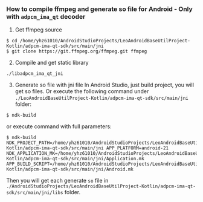 ### How to compile ffmpeg and generate so file for Android - Only with `adpcm_ima_qt` decoder
1. Get ffmpeg source
```shell
$ cd /home/yhz61010/AndroidStudioProjects/LeoAndroidBaseUtilProject-Kotlin/adpcm-ima-qt-sdk/src/main/jni
$ git clone https://git.ffmpeg.org/ffmpeg.git ffmpeg
```
2. Compile and get static library
```shell
./libadpcm_ima_qt_jni
```
3. Generate so file with jni file
In Android Studio, just build project, you will get so files. Or execute the following command under `./LeoAndroidBaseUtilProject-Kotlin/adpcm-ima-qt-sdk/src/main/jni` folder:
```shell
$ ndk-build
```
or execute command with full parameters:
```shell
$ ndk-build NDK_PROJECT_PATH=/home/yhz61010/AndroidStudioProjects/LeoAndroidBaseUtilProject-Kotlin/adpcm-ima-qt-sdk/src/main/jni APP_PLATFORM=android-21 NDK_APPLICATION_MK=/home/yhz61010/AndroidStudioProjects/LeoAndroidBaseUtilProject-Kotlin/adpcm-ima-qt-sdk/src/main/jni/Application.mk APP_BUILD_SCRIPT=/home/yhz61010/AndroidStudioProjects/LeoAndroidBaseUtilProject-Kotlin/adpcm-ima-qt-sdk/src/main/jni/Android.mk
```
Then you will get each generate `so` file in `./AndroidStudioProjects/LeoAndroidBaseUtilProject-Kotlin/adpcm-ima-qt-sdk/src/main/jni/libs` folder.
